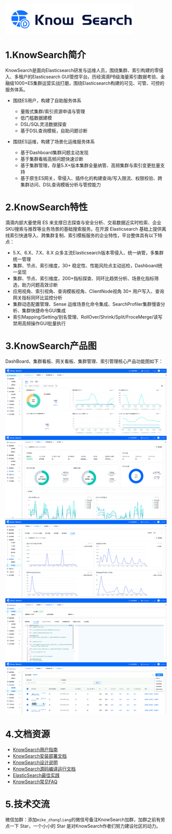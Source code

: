 <img src="./doc/file/KnowSearch.png" width="400"/>

# 1.KnowSearch简介

KnowSearch是面向Elasticsearch研发与运维人员，围绕集群、索引构建的零侵入、多租户的Elasticsearch GUI管控平台。历经滴滴PB级海量索引数据考验、金融级1000+ES集群运营实战打磨，围绕Elasticsearch构建的可见、可管、可控的服务体系。

- 围绕ES用户，构建了自助服务体系
  - 量贩式集群/索引资源申请与管理
  - 低门槛数据建模
  - DSL/SQL灵活数据探查
  - 基于DSL查询模板，自助问题诊断

- 围绕ES运维，构建了场景化运维服务体系
  - 基于Dashboard集群问题主动发现
  - 基于集群看板高频问题快速诊断
  - 基于集群管理，存量5.X+版本集群全量纳管、高频集群与索引变更批量支持
  - 基于原生ES网关，零侵入、插件化的构建查询/写入限流、权限校验、跨集群访问、DSL查询模板分析与管控能力


# 2.KnowSearch特性

滴滴内部大量使用 ES 来支撑日志探查与安全分析、交易数据近实时检索、企业SKU搜索与推荐等业务场景的基础搜索服务。在开源 Elasticsearch 基础上提供离线索引快速导入、跨集群复制、索引模板服务的企业特性，平台整体具有以下特点：

- 5.X、6.X、7.X、8.X 众多主流Elasticsearch版本零侵入、统一纳管，多集群统一管理
- 集群、节点、索引维度，30+ 稳定性、性能风险点主动巡检，Dashboard统一呈现
- 集群、节点、索引维度，200+指标探查、同环比趋势分析、场景化指标筛选，助力问题高效诊断
- 应用视角、索引视角、查询模板视角、ClientNode视角 30+ 用户写入、查询网关指标同环比监控分析
- 集群动态配置管理、Sense 运维场景化命令集成、SearchProfiler集群慢查分析、集群快捷命令GUI集成
- 索引Mapping/Setting/别名管理、RollOver/Shrink/Split/FroceMerge/读写禁用高频操作GUI批量执行

# 3.KnowSearch产品图
DashBoard、集群看板、网关看板、集群管理、索引管理核心产品功能图如下：

<img src="./doc/file/KnowSearch-Dashboard.png" style="zoom:50%;" />
<img src="./doc/file/KnowSearch-IndexBoard.png"  style="zoom:50%;" />
<img src="./doc/file/KnowSearch-GateWay-Metric.png"  style="zoom:50%;"/>
<img src="./doc/file/KnowSearch-ClusterManager.png" style="zoom:50%;" />
<img src="./doc/file/KnowSearch-IndexManager.png"  style="zoom:50%;" />

# 4.文档资源

- [KnowSearch用户指南](doc/KnowSearch用户指南.md)
- [KnowSearch安装部署文档](doc/KnowSearch安装部署文档.md)
- [KnowSearch设计说明](doc/KnowSearch设计说明.md)
- [KnowSearch源码编译运行文档](doc/KnowSearch源码编译运行文档.md)
- [ElasticSearch最佳实践](doc/ElasticSearch最佳实践.md)
- [KnowSearch常见FAQ](doc/KnowSearch常见FAQ.md)

# 5.技术交流

微信加群：添加`mike_zhangliang`的微信号备注KnowSearch加群，加群之前有劳点一下 Star，一个小小的 Star 是对KnowSearch作者们努力建设社区的动力。